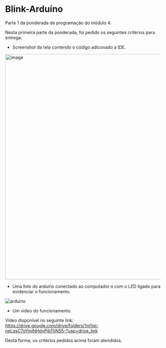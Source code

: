 # Blink-Arduíno
Parte 1 da ponderada de programação do módulo 4. 

Nesta primeira parte da ponderada, foi pedido os seguintes critérios para entrega:
- Screenshot da tela contendo o código adiconado a IDE.

<img width="972" height="729" alt="image" src="https://github.com/user-attachments/assets/857d7712-f2ec-4b9c-91ff-36addc232a94" />

- Uma foto do arduíno conectado ao computador e com o LED ligado para evidenciar o funcionamento.

![arduino](https://github.com/user-attachments/assets/76d3aab9-f479-4493-a57b-1bf96b26adb3)

- Um vídeo do funcionamento.

Vídeo disponível no seguinte link: https://drive.google.com/drive/folders/1m1jql-neLqsC7oYiniNHdvPibTIjN55-?usp=drive_link 

Desta forma, os critérios pedidos acima foram atendidos.


